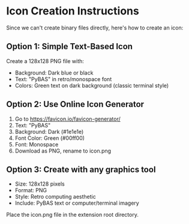 # Icon Creation Instructions

Since we can't create binary files directly, here's how to create an icon:

## Option 1: Simple Text-Based Icon
Create a 128x128 PNG file with:
- Background: Dark blue or black
- Text: "PyBAS" in retro/monospace font
- Colors: Green text on dark background (classic terminal style)

## Option 2: Use Online Icon Generator
1. Go to https://favicon.io/favicon-generator/
2. Text: "PyBAS"
3. Background: Dark (#1e1e1e)
4. Font Color: Green (#00ff00)
5. Font: Monospace
6. Download as PNG, rename to icon.png

## Option 3: Create with any graphics tool
- Size: 128x128 pixels
- Format: PNG
- Style: Retro computing aesthetic
- Include: PyBAS text or computer/terminal imagery

Place the icon.png file in the extension root directory.